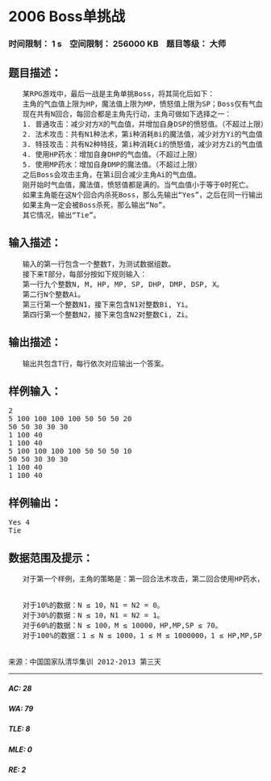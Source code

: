 # 2006 Boss单挑战   
### 时间限制： 1 s&nbsp;&nbsp;&nbsp;&nbsp;空间限制： 256000 KB&nbsp;&nbsp;&nbsp;&nbsp;题目等级： 大师  
## 题目描述：  

<pre>
　　某RPG游戏中，最后一战是主角单挑Boss，将其简化后如下：  
　　主角的气血值上限为HP，魔法值上限为MP，愤怒值上限为SP；Boss仅有气血值，其上限为M。  
　　现在共有N回合，每回合都是主角先行动，主角可做如下选择之一：  
　　1. 普通攻击：减少对方X的气血值，并增加自身DSP的愤怒值。（不超过上限）  
　　2. 法术攻击：共有N1种法术，第i种消耗Bi的魔法值，减少对方Yi的气血值。（使用时要保证MP不小于Bi）  
　　3. 特技攻击：共有N2种特技，第i种消耗Ci的愤怒值，减少对方Zi的气血值。（使用时要保证SP不小于Ci）  
　　4. 使用HP药水：增加自身DHP的气血值。（不超过上限）  
　　5. 使用MP药水：增加自身DMP的魔法值。（不超过上限）  
　　之后Boss会攻击主角，在第i回合减少主角Ai的气血值。  
　　刚开始时气血值，魔法值，愤怒值都是满的。当气血值小于等于0时死亡。  
　　如果主角能在这N个回合内杀死Boss，那么先输出“Yes”，之后在同一行输出最早能在第几回合杀死Boss。（用一个空格隔开）  
　　如果主角一定会被Boss杀死，那么输出“No”。  
　　其它情况，输出“Tie”。
</pre>
  
  
## 输入描述：  

<pre>
　　输入的第一行包含一个整数T，为测试数据组数。  
　　接下来T部分，每部分按如下规则输入：  
　　第一行九个整数N, M, HP, MP, SP, DHP, DMP, DSP, X。  
　　第二行N个整数Ai。  
　　第三行第一个整数N1，接下来包含N1对整数Bi, Yi。  
　　第四行第一个整数N2，接下来包含N2对整数Ci, Zi。
</pre>
  
  
## 输出描述：  

<pre>
　　输出共包含T行，每行依次对应输出一个答案。
</pre>
  
  
## 样例输入：  

<pre>
2  
5 100 100 100 100 50 50 50 20  
50 50 30 30 30  
1 100 40  
1 100 40  
5 100 100 100 100 50 50 50 10  
50 50 30 30 30  
1 100 40  
1 100 40
</pre>
  
  
## 样例输出：  

<pre>
Yes 4  
Tie
</pre>
  
  
## 数据范围及提示：  

<pre>
　　对于第一个样例，主角的策略是：第一回合法术攻击，第二回合使用HP药水，第三回合特技攻击，第四回合普通攻击。
  

　　对于10%的数据：N ≤ 10，N1 = N2 = 0。  
　　对于30%的数据：N ≤ 10，N1 = N2 = 1。  
　　对于60%的数据：N ≤ 100，M ≤ 10000，HP,MP,SP ≤ 70。  
　　对于100%的数据：1 ≤ N ≤ 1000，1 ≤ M ≤ 1000000，1 ≤ HP,MP,SP ≤ 1000，N1,N2 ≤ 10，DHP,Ai ≤ HP，DMP,Bi ≤ MP，DSP,Ci ≤ SP，X,Yi,Zi ≤ 10000，1 ≤ T ≤ 10。
  

来源：中国国家队清华集训 2012-2013 第三天
</pre>
  
  
***  

##### AC: 28  
##### WA: 79  
##### TLE: 8  
##### MLE: 0  
##### RE: 2  
